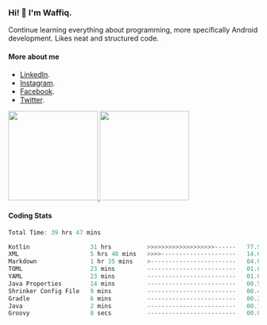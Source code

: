 ### Hi! 👋 I'm Waffiq.

Continue learning everything about programming, more specifically Android development. Likes neat and structured code.

#### More about me 
- [LinkedIn](https://www.linkedin.com/in/waffiqaziz/).
- [Instagram](https://www.instagram.com/waffiqaziz/).
- [Facebook](https://web.facebook.com/WaffiqAziz/).
- [Twitter](https://twitter.com/AzizWaffiq).

<p align="left">
<a href="https://github.com/waffiqaziz">
  <img height="180em" src="https://github-readme-stats-eight-theta.vercel.app/api?username=waffiqaziz&show_icons=true&theme=algolia&include_all_commits=true&count_private=true"/>
  <img height="180em" src="https://github-readme-stats-eight-theta.vercel.app/api/top-langs/?username=waffiqaziz&layout=compact&langs_count=8&theme=algolia"/>
</a>
</p>

#### Coding Stats
<!--START_SECTION:waka-->

```rust
Total Time: 39 hrs 47 mins

Kotlin                 31 hrs          >>>>>>>>>>>>>>>>>>>------   77.93 %
XML                    5 hrs 48 mins   >>>>---------------------   14.60 %
Markdown               1 hr 35 mins    >------------------------   04.01 %
TOML                   23 mins         -------------------------   01.00 %
YAML                   23 mins         -------------------------   01.00 %
Java Properties        14 mins         -------------------------   00.59 %
Shrinker Config File   9 mins          -------------------------   00.41 %
Gradle                 6 mins          -------------------------   00.28 %
Java                   2 mins          -------------------------   00.12 %
Groovy                 0 secs          -------------------------   00.04 %
```

<!--END_SECTION:waka-->
